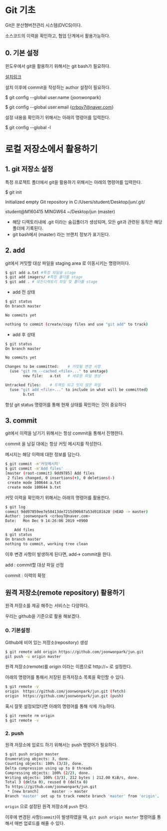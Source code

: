 # Git 기초

Git은 분산형버전관리 시스템(DVCS)이다.

소스코드의 이력을 확인하고, 협업 단계에서 활용가능하다.

## 0. 기본 설정

윈도우에서 git을 활용하기 위해서는 git bash가 필요하다.

[설치링크](https://gitforwindows.org/)

설치 이후에 commit을 작성하는 author 설정이 필요하다.

$ git config --global user.name {joonwonpark}

$ git config --global user.email {crboy7@naver.com}

설정 내용을 확인하기 위해서는 아래의 명령어를 입력한다.

$  git config --global -l

# 로컬 저장소에서 활용하기

##  1. git 저장소 설정

특정 프로젝트 폴더에서 git을 활용하기 위해서는 아래의 명령어를 입력한다.

$ git init

Initialized empty Git repository in C:/Users/student/Desktop/jun/.git/

student@M160415 MINGW64 ~/Desktop/jun (master)

* 해당 디렉토리내에 .git 이라는 숨김폴더가 생성되며, 모든 git과 관련된 동작은 해당 폴더에 기록된다.
* git bash에서 (master) 라는 브랜치 정보가 표기된다.

## 2. add

git에서 커밋할 대상 파일을 staging area 로 이동시키는 명령어이다.

```bash
$ git add a.txt #특정 파일을 stage
$ git add imagers/ #특정 폴더를 stage
$ git add . # 모든디렉토리 파일 및 폴더를 stage
```

* add 전 상태

```bash
$ git status
On branch master

No commits yet

nothing to commit (create/copy files and use "git add" to track)

```

* add 후 상태

```bash
$ git status
On branch master

No commits yet

Changes to be committed:	# 커밋될 변경 사항
  (use "git rm --cached <file>..." to unstage)
        new file:   a.txt	# 새로운 파일 생성

Untracked files:	# 트랙킹 되고 잇지 않은 파일
  (use "git add <file>..." to include in what will be committed)
        b.txt
```

항상 git status 명령어를 통해 현재 상태를 확인하는 것이 중요하다

## 3. commit

git에서 이력을 남기기 위해서는 항상 commit을 통해서 진행한다.

commit 을 남길 대에는 항상 커밋 메시지를 작성한다.

메시지는 해당 이력에 대한 정보를 담는다.

```bash
$ git commit -m'커밋메시지'
$ git commit -m'Add files'
[master (root-commit) 9dd9785] Add files
 2 files changed, 0 insertions(+), 0 deletions(-)
 create mode 100644 a.txt
 create mode 100644 b.txt
```

커밋 이력을 확인하기 위해서는 아래의 명령어를 활용한다.

```bash
$ git log
commit 9dd97859ee7e58413de7215d90b87a53d9181628 (HEAD -> master)
Author: joonwonpark <crboy7@naver.com>
Date:   Mon Dec 9 14:26:06 2019 +0900

    Add files
$ git status
On branch master
nothing to commit, working tree clean    
```

이후 변경 사항이 발생하게 된다면, add-> commit을 한다.

add : commit할 대상 파일 선정

commit : 이력의 확정

## 원격 저장소(remote repository) 활용하기

원격 저장소를 제공 해주는 서비스는 다양하다.

우리는  github을 기준으로 활용 해보겠다.

### 0. 기본설정

Github에 비어 있는 저장소(repository) 생성

```bash
$ git remote add origin https://github.com/joonwonpark/jun.git
git push -u origin master
```

원격 저장소(remote)를 origin 이라는 이름으로 http://~ 로 설정한다.

아래의 명령어를 통해서 저장된 원격저장소 목록을 확인할 수 있다.

```bash
$ git remote -v
origin  https://github.com/joonwonpark/jun.git (fetch)
origin  https://github.com/joonwonpark/jun.git (push)
```

혹시 잘못 설정되었다면 아래의 명령어를 통해 삭제 가능하다.

```bash
$ git remote rm origin
$ git remote -v
```

### 2. push

원격 저장소에 업로드 하기 위해서는 push 명령어가 필요하다.

```bash
$ git push origin master
Enumerating objects: 3, done.
Counting objects: 100% (3/3), done.
Delta compression using up to 8 threads
Compressing objects: 100% (2/2), done.
Writing objects: 100% (3/3), 212 bytes | 212.00 KiB/s, done.
Total 3 (delta 0), reused 0 (delta 0)
To https://github.com/joonwonpark/jun.git
 * [new branch]      master -> master
Branch 'master' set up to track remote branch 'master' from 'origin'.
```

`origin` 으로 설정된 원격 저장소에 `push` 한다.

이후에 변경된 사항(`commit`)이 발생하였을 때, `git push origin master` 명령어를 통해서 매번 업로드를 해줄 수 있다.






